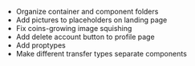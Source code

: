 - Organize container and component folders
- Add pictures to placeholders on landing page
- Fix coins-growing image squishing
- Add delete account button to profile page
- Add proptypes
- Make different transfer types separate components